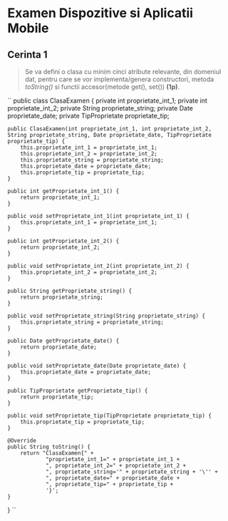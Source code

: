 # Examen Dispozitive si Aplicatii Mobile <br>

## Cerinta 1
> Se va defini o clasa cu minim cinci atribute relevante, din domeniul dat, pentru care se vor implementa/genera constructori, metoda  *toString()* si functii accesor(metode get(), set()) **(1p)**.

``
public class ClasaExamen {
    private int proprietate_int_1;
    private int proprietate_int_2;
    private String proprietate_string;
    private Date proprietate_date;
    private TipProprietate proprietate_tip;

    public ClasaExamen(int proprietate_int_1, int proprietate_int_2, String proprietate_string, Date proprietate_date, TipProprietate proprietate_tip) {
        this.proprietate_int_1 = proprietate_int_1;
        this.proprietate_int_2 = proprietate_int_2;
        this.proprietate_string = proprietate_string;
        this.proprietate_date = proprietate_date;
        this.proprietate_tip = proprietate_tip;
    }

    public int getProprietate_int_1() {
        return proprietate_int_1;
    }

    public void setProprietate_int_1(int proprietate_int_1) {
        this.proprietate_int_1 = proprietate_int_1;
    }

    public int getProprietate_int_2() {
        return proprietate_int_2;
    }

    public void setProprietate_int_2(int proprietate_int_2) {
        this.proprietate_int_2 = proprietate_int_2;
    }

    public String getProprietate_string() {
        return proprietate_string;
    }

    public void setProprietate_string(String proprietate_string) {
        this.proprietate_string = proprietate_string;
    }

    public Date getProprietate_date() {
        return proprietate_date;
    }

    public void setProprietate_date(Date proprietate_date) {
        this.proprietate_date = proprietate_date;
    }

    public TipProprietate getProprietate_tip() {
        return proprietate_tip;
    }

    public void setProprietate_tip(TipProprietate proprietate_tip) {
        this.proprietate_tip = proprietate_tip;
    }

    @Override
    public String toString() {
        return "ClasaExamen{" +
                "proprietate_int_1=" + proprietate_int_1 +
                ", proprietate_int_2=" + proprietate_int_2 +
                ", proprietate_string='" + proprietate_string + '\'' +
                ", proprietate_date=" + proprietate_date +
                ", proprietate_tip=" + proprietate_tip +
                '}';
    }
}
``
